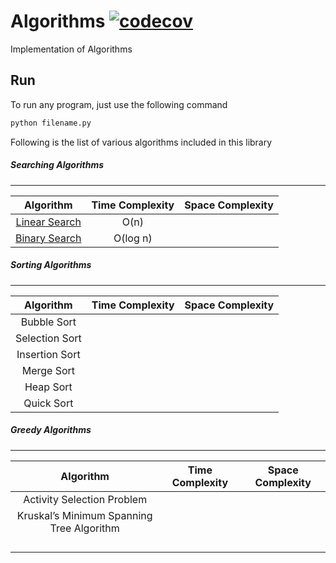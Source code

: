 # Algorithms [![codecov](https://codecov.io/gh/fahadkaleem/Algorithms/branch/master/graph/badge.svg)](https://codecov.io/gh/fahadkaleem/Algorithms)
Implementation of Algorithms

## Run
To run any program, just use the following command
```python
python filename.py
```


Following is the list of various algorithms included in this library
##### Searching Algorithms
___
| Algorithm  |Time Complexity   | Space Complexity  |
|:---:|:---:|:---:|
|[Linear Search](https://github.com/fahadkaleem/algorithms/blob/master/algorithms/searching/linear_search.py)  |O(n)   |   |
|[Binary Search](https://github.com/fahadkaleem/algorithms/blob/master/algorithms/searching/binary_search.py)   | O(log n)   |   |

##### Sorting Algorithms
___
| Algorithm  |Time Complexity   | Space Complexity  |
|:---:|:---:|:---:|
|Bubble Sort |    |   |
|Selection Sort   |   |   |
|Insertion Sort   |   |   |
|Merge Sort   |   |   |
|Heap Sort   |   |   |
|Quick Sort   |   |   |


##### Greedy Algorithms
___
| Algorithm  |Time Complexity   | Space Complexity  |
|:---:|:---:|:---:|
|Activity Selection Problem |    |   |
|Kruskal’s Minimum Spanning Tree Algorithm  |   |   |
|   |   |   |
|   |   |   |
|   |   |   |
|   |   |   |
